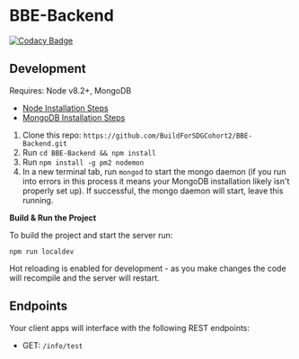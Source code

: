 # BBE-Backend

[![Codacy Badge](https://api.codacy.com/project/badge/Grade/7b904473456c48659edd45132d6cea67)](https://app.codacy.com/gh/BuildForSDGCohort2/BBE-Backend?utm_source=github.com&utm_medium=referral&utm_content=BuildForSDGCohort2/BBE-Backend&utm_campaign=Badge_Grade_Settings)

## Development

Requires: Node v8.2+, MongoDB

- [Node Installation Steps](https://nodejs.org/en/download/)
- [MongoDB Installation Steps](https://docs.mongodb.com/manual/administration/install-community/)

1. Clone this repo: `https://github.com/BuildForSDGCohort2/BBE-Backend.git`
2. Run `cd BBE-Backend && npm install`
3. Run `npm install -g pm2 nodemon`
4. In a new terminal tab, run `mongod` to start the mongo daemon (if you run into errors in this process it means your MongoDB installation likely isn't properly set up). If successful, the mongo daemon will start, leave this running.

**Build & Run the Project**

To build the project and start the server run:

`npm run localdev`

Hot reloading is enabled for development - as you make changes the code will recompile and the server will restart.

## Endpoints

Your client apps will interface with the following REST endpoints:

- GET: `/info/test`
